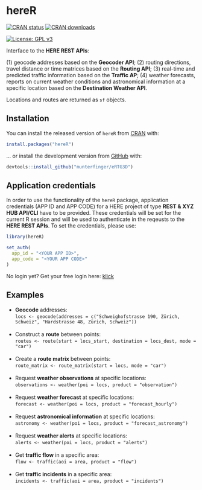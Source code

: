 
# hereR

<!-- badges: start -->
[![CRAN status](https://www.r-pkg.org/badges/version/hereR)](https://CRAN.R-project.org/package=hereR)
[![CRAN downloads](https://cranlogs.r-pkg.org/badges/last-month/hereR?color=brightgreen)](https://CRAN.R-project.org/package=hereR)
<!--[![GitHub version](https://badge.fury.io/gh/munterfinger%hereR.svg)](https://badge.fury.io/gh/munterfinger%hereR)-->
<!--[![Travis build status](https://travis-ci.org/munterfinger/hereR.svg?branch=master)](https://travis-ci.org/munterfinger/hereR)-->
<!--[![codecov](https://codecov.io/gh/munterfinger/hereR/branch/master/graph/badge.svg)](https://codecov.io/gh/munterfinger/hereR)-->
[![License: GPL v3](https://img.shields.io/badge/license-GPL%20v3-blue.svg)](https://www.gnu.org/licenses/gpl-3.0)
<!-- badges: end -->

Interface to the **HERE REST APIs**:

(1) geocode addresses based on the **Geocoder API**;
(2) routing directions, travel distance or time matrices based on the **Routing API**;
(3) real-time and predicted traffic information based on the **Traffic AP**;
(4) weather forecasts, reports on current weather conditions and astronomical information at a specific location based on the **Destination Weather API**.

Locations and routes are returned as `sf` objects.

## Installation

You can install the released version of `hereR` from [CRAN](https://cran.r-project.org/web/packages/hereR/) with:

``` r
install.packages("hereR")
```

... or install the development version from [GitHub](https://github.com/munterfinger/hereR/) with:

``` r
devtools::install_github("munterfinger/eRTG3D")
```

## Application credentials

In order to use the functionality of the `hereR` package, application credentials (APP ID and APP CODE) for a HERE project of type **REST & XYZ HUB API/CLI** have to be provided. These credentials will be set for the current R session and will be used to authenticate in the reqeusts to the **HERE REST APIs**.
To set the credentials, please use:
``` r
library(hereR)

set_auth(
  app_id = "<YOUR APP ID>",
  app_code = "<YOUR APP CODE>"
)
```
No login yet? Get your free login here: [klick](https://developer.here.com/)

## Examples

* **Geocode** addresses:<br>`locs <- geocode(addresses = c("Schweighofstrasse 190, Zürich, Schweiz", "Hardstrasse 48, Zürich, Schweiz"))`<br><br>
* Construct a **route** between points:<br>`routes <- route(start = locs_start, destination = locs_dest, mode = "car")`<br><br>
* Create a **route matrix** between points:<br>`route_matrix <- route_matrix(start = locs, mode = "car")`<br><br>
* Request **weather observations** at specific locations:<br>`observations <- weather(poi = locs, product = "observation")`<br><br>
* Request **weather forecast** at specific locations:<br>`forecast <- weather(poi = locs, product = "forecast_hourly")`<br><br>
* Request **astronomical information** at specific locations:<br>`astronomy <- weather(poi = locs, product = "forecast_astronomy")`<br><br>
* Request **weather alerts** at specific locations:<br>`alerts <- weather(poi = locs, product = "alerts")`<br><br>
* Get **traffic flow** in a specific area:<br>`flow <- traffic(aoi = area, product = "flow")`<br><br>
* Get **traffic incidents** in a specific area:<br>`incidents <- traffic(aoi = area, product = "incidents")`

